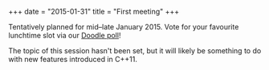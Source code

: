 +++
date = "2015-01-31"
title = "First meeting"
+++

Tentatively planned for mid–late January 2015.
Vote for your favourite lunchtime slot via our
[Doodle poll](http://doodle.com/n2nc9q5ii8x2c9ea)!

<!--more-->

The topic of this session hasn't been set, but it will likely be something
to do with new features introduced in C++11.
